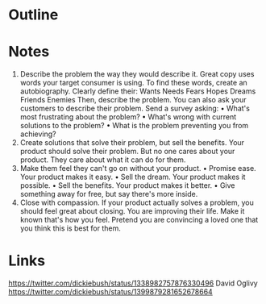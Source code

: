 # Outline

# Notes
1. Describe the problem the way they would describe it. 
	Great copy uses words your target consumer is using.
	To find these words, create an autobiography.
	Clearly define their: Wants Needs Fears Hopes Dreams Friends Enemies
	Then, describe the problem.
	You can also ask your customers to describe their problem.
	Send a survey asking:
	• What's most frustrating about the problem?
	• What's wrong with current solutions to the problem?
	• What is the problem preventing you from achieving?
2. Create solutions that solve their problem, but sell the benefits.
	Your product should solve their problem. 
	But no one cares about your product. They care about what it can do for them.
3. Make them feel they can't go on without your product.
	• Promise ease. Your product makes it easy. 
	• Sell the dream. Your product makes it possible. 
	• Sell the benefits. Your product makes it better.
	• Give something away for free, but say there's more inside.
4. Close with compassion.
	If your product actually solves a problem, you should feel great about closing.
	You are improving their life. Make it known that's how you feel. 
	Pretend you are convincing a loved one that you think this is best for them.
# Links
https://twitter.com/dickiebush/status/1338982757876330496
David Oglivy
https://twitter.com/dickiebush/status/1399879281652678664